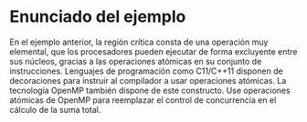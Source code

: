 # Enunciado del ejemplo 

En el ejemplo anterior, la región crítica consta de una operación muy elemental, que los procesadores pueden ejecutar de forma excluyente entre sus núcleos, gracias a las operaciones atómicas en su conjunto de instrucciones. Lenguajes de programación como C11/C++11 disponen de decoraciones para instruir al compilador a usar operaciones atómicas. La tecnología OpenMP también dispone de este constructo. Use operaciones atómicas de OpenMP para reemplazar el control de concurrencia en el cálculo de la suma total.